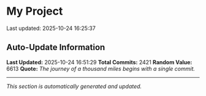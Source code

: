 # My Project


Last updated: 2025-10-24 16:25:37




























































































































































































































































































































































































































































































































































































































































































































































































































































































































































































































































































































































































































































































































































































































































































































































































































































































































































































































































































































































































































































































































































































































































































































































































































































































































































































































































































































































































































































































































## Auto-Update Information

**Last Updated:** 2025-10-24 16:51:29
**Total Commits:** 2421
**Random Value:** 6613
**Quote:** _The journey of a thousand miles begins with a single commit._

---
_This section is automatically generated and updated._
